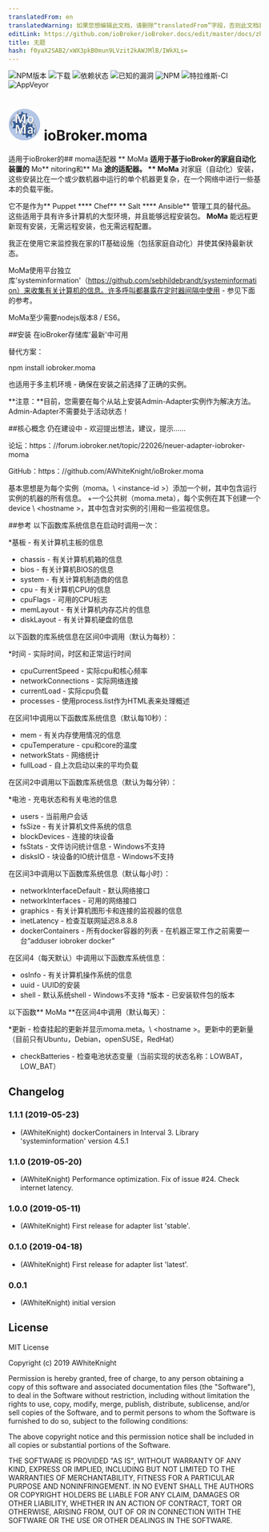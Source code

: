 ```yaml
---
translatedFrom: en
translatedWarning: 如果您想编辑此文档，请删除“translatedFrom”字段，否则此文档将再次自动翻译
editLink: https://github.com/ioBroker/ioBroker.docs/edit/master/docs/zh-cn/adapterref/iobroker.moma/README.md
title: 无题
hash: f0yaX2SAB2/xWX3pkB0mun9LVzit2kAWJMlB/IWkXLs=
---
```

![NPM版本](http://img.shields.io/npm/v/iobroker.moma.svg)
![下载](https://img.shields.io/npm/dm/iobroker.moma.svg)
![依赖状态](https://img.shields.io/david/AWhiteKnight/iobroker.moma.svg)
![已知的漏洞](https://snyk.io/test/github/AWhiteKnight/ioBroker.moma/badge.svg)
![NPM](https://nodei.co/npm/iobroker.moma.png?downloads=true)
![特拉维斯-CI](http://img.shields.io/travis/AWhiteKnight/ioBroker.moma/master.svg)
![AppVeyor](https://ci.appveyor.com/api/projects/status/github/AWhiteKnight/ioBroker.moma?branch=master&svg=true)

<h1><img src="admin/moma.png" width="64"/> ioBroker.moma </h1>

适用于ioBroker的## moma适配器
** MoMa **适用于基于ioBroker的家庭自动化装置的** Mo** nitoring和** Ma **途的适配器。
** MoMa** 对家庭（自动化）安装，这些安装比在一个或少数机器中运行的单个机器更复杂，在一个网络中进行一些基本的负载平衡。

它不是作为** Puppet **** Chef** ** Salt **** Ansible** 管理工具的替代品。
这些适用于具有许多计算机的大型环境，并且能够远程安装包。 **MoMa** 能远程更新现有安装，无需远程安装，也无需远程配置。

我正在使用它来监控我在家的IT基础设施（包括家庭自动化）并使其保持最新状态。

MoMa使用平台独立库'systeminformation'（https://github.com/sebhildebrandt/systeminformation）来收集有关计算机的信息。许多呼叫都暴露在定时器间隔中使用 - 参见下面的参考。

MoMa至少需要nodejs版本8 / ES6。

##安装
在ioBroker存储库'最新'中可用

替代方案：

npm install iobroker.moma

也适用于多主机环境 - 确保在安装之前选择了正确的实例。

**注意：**目前，您需要在每个从站上安装Admin-Adapter实例作为解决方法。
Admin-Adapter不需要处于活动状态！

##核心概念
仍在建设中 - 欢迎提出想法，建议，提示......

论坛：https：//forum.iobroker.net/topic/22026/neuer-adapter-iobroker-moma

GitHub：https：//github.com/AWhiteKnight/ioBroker.moma

基本思想是为每个实例（moma。\ <instance-id \>）添加一个树，其中包含运行实例的机器的所有信息。
+一个公共树（moma.meta），每个实例在其下创建一个device \ <hostname \>，其中包含对实例的引用和一些监视信息。

##参考
以下函数库系统信息在启动时调用一次：

*基板 - 有关计算机主板的信息
* chassis  - 有关计算机机箱的信息
* bios  - 有关计算机BIOS的信息
* system  - 有关计算机制造商的信息
* cpu  - 有关计算机CPU的信息
* cpuFlags  - 可用的CPU标志
* memLayout  - 有关计算机内存芯片的信息
* diskLayout  - 有关计算机硬盘的信息

以下函数的库系统信息在区间0中调用（默认为每秒）：

*时间 - 实际时间，时区和正常运行时间
* cpuCurrentSpeed  - 实际cpu和核心频率
* networkConnections  - 实际网络连接
* currentLoad  - 实际cpu负载
* processes  - 使用process.list作为HTML表来处理概述

在区间1中调用以下函数库系统信息（默认每10秒）：

* mem  - 有关内存使用情况的信息
* cpuTemperature  -  cpu和core的温度
* networkStats  - 网络统计
* fullLoad  - 自上次启动以来的平均负载

在区间2中调用以下函数库系统信息（默认为每分钟）：

*电池 - 充电状态和有关电池的信息
* users  - 当前用户会话
* fsSize  - 有关计算机文件系统的信息
* blockDevices  - 连接的块设备
* fsStats  - 文件访问统计信息 -  Windows不支持
* disksIO  - 块设备的IO统计信息 -  Windows不支持

在区间3中调用以下函数库系统信息（默认每小时）：

* networkInterfaceDefault  - 默认网络接口
* networkInterfaces  - 可用的网络接口
* graphics  - 有关计算机图形卡和连接的监视器的信息
* inetLatency  - 检查互联网延迟8.8.8.8
* dockerContainers  - 所有docker容器的列表 - 在机器正常工作之前需要一台“adduser iobroker docker”

在区间4（每天默认）中调用以下函数库系统信息：

* osInfo  - 有关计算机操作系统的信息
* uuid  -  UUID的安装
* shell  - 默认系统shell  -  Windows不支持
*版本 - 已安装软件包的版本

以下函数** MoMa **在区间4中调用（默认每天）：

*更新 - 检查挂起的更新并显示moma.meta。\ <hostname \>。更新中的更新量（目前只有Ubuntu，Debian，openSUSE，RedHat）
* checkBatteries  - 检查电池状态变量（当前实现的状态名称：LOWBAT，LOW_BAT）

## Changelog

### 1.1.1 (2019-05-23)
* (AWhiteKnight) dockerContainers in Interval 3. Library 'systeminformation' version 4.5.1

### 1.1.0 (2019-05-20)
* (AWhiteKnight) Performance optimization. Fix of issue #24. Check internet latency.

### 1.0.0 (2019-05-11)
* (AWhiteKnight) First release for adapter list 'stable'.

### 0.1.0 (2019-04-18)
* (AWhiteKnight) First release for adapter list 'latest'.

### 0.0.1
* (AWhiteKnight) initial version

## License
MIT License

Copyright (c) 2019 AWhiteKnight

Permission is hereby granted, free of charge, to any person obtaining a copy
of this software and associated documentation files (the "Software"), to deal
in the Software without restriction, including without limitation the rights
to use, copy, modify, merge, publish, distribute, sublicense, and/or sell
copies of the Software, and to permit persons to whom the Software is
furnished to do so, subject to the following conditions:

The above copyright notice and this permission notice shall be included in all
copies or substantial portions of the Software.

THE SOFTWARE IS PROVIDED "AS IS", WITHOUT WARRANTY OF ANY KIND, EXPRESS OR
IMPLIED, INCLUDING BUT NOT LIMITED TO THE WARRANTIES OF MERCHANTABILITY,
FITNESS FOR A PARTICULAR PURPOSE AND NONINFRINGEMENT. IN NO EVENT SHALL THE
AUTHORS OR COPYRIGHT HOLDERS BE LIABLE FOR ANY CLAIM, DAMAGES OR OTHER
LIABILITY, WHETHER IN AN ACTION OF CONTRACT, TORT OR OTHERWISE, ARISING FROM,
OUT OF OR IN CONNECTION WITH THE SOFTWARE OR THE USE OR OTHER DEALINGS IN THE
SOFTWARE.